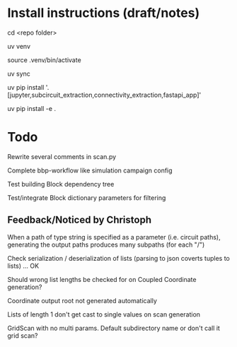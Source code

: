 # Install instructions (draft/notes)

cd \<repo folder\>

uv venv

source .venv/bin/activate

uv sync

uv pip install '.[jupyter,subcircuit_extraction,connectivity_extraction,fastapi_app]'

uv pip install -e .


# Todo

Rewrite several comments in scan.py

Complete bbp-workflow like simulation campaign config

Test building Block dependency tree

Test/integrate Block dictionary parameters for filtering


## Feedback/Noticed by Christoph

When a path of type string is specified as a parameter (i.e. circuit paths), generating the output paths produces many subpaths (for each "/")

Check serialization / deserialization of lists (parsing to json coverts tuples to lists) ... OK

Should wrong list lengths be checked for on Coupled Coordinate generation?

Coordinate output root not generated automatically

Lists of length 1 don't get cast to single values on scan generation

GridScan with no multi params. Default subdirectory name or don't call it grid scan?

